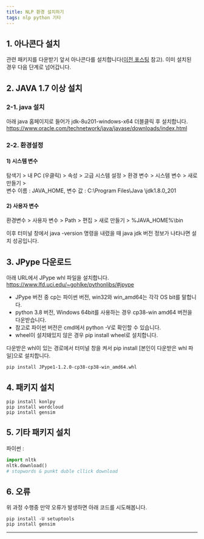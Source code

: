 ```yaml
---
title: NLP 환경 설치하기
tags: nlp python 기타
---
```


## 1. 아나콘다 설치
 관련 패키지를 다운받기 앞서 아나콘다를 설치합니다([이전 포스팅](https://dw3624.github.io/2021/04/05/%ED%8C%8C%EC%9D%B4%EC%8D%AC-%EC%84%A4%EC%B9%98.html#2-%EC%95%84%EB%82%98%EC%BD%98%EB%8B%A4-%EC%84%A4%EC%B9%98) 참고).
 이미 설치된 경우 다음 단계로 넘어갑니다.
  

## 2. JAVA 1.7 이상 설치
### 2-1. java 설치
 아래 java 홈페이지로 들어가 jdk-8u201-windows-x64 더블클릭 후 설치합니다.     <https://www.oracle.com/technetwork/java/javase/downloads/index.html>

### 2-2. 환경설정
#### 1) 시스템 변수
 탐색기 > 내 PC (우클릭) > 속성 > 고급 시스템 설정 > 환경 변수 > 시스템 변수 > 새로 만들기 >  
 변수 이름 : JAVA_HOME, 변수 값 : C:\Program Files\Java \jdk1.8.0_201

#### 2) 사용자 변수
 환경변수 > 사용자 변수 > Path > 편집 > 새로 만들기 > %JAVA_HOME%\bin
  
  
 이후 터미널 창에서 java -version 명령을 내렸을 때 java jdk 버전 정보가 나타나면 설치 성공입니다.


## 3. JPype 다운로드
 아래 URL에서 JPype whl 파일을 설치합니다.  
 <https://www.lfd.uci.edu/~gohlke/pythonlibs/#jpype>
  
 * JPype 버전 중 cp는 파이썬 버전, win32와 win_amd64는 각각 OS bit를 말합니다.  
 * python 3.8 버전, Windows 64bit를 사용하는 경우 cp38-win amd64 버전을 다운받습니다.  
 * 참고로 파이썬 버전은 cmd에서 python -V로 확인할 수 있습니다.
 * wheel이 설치돼있지 않은 경우 pip install wheel로 설치합니다.
  
 다운받은 whl이 있는 경로에서 터미널 창을 켜서 pip install [본인이 다운받은 whl 파일]으로 설치합니다.
```
pip install JPype1-1.2.0-cp38-cp38-win_amd64.whl
```
  

## 4. 패키지 설치 
```
pip install konlpy
pip install wordcloud
pip install gensim
```


## 5. 기타 패키지 설치
파이썬 : 
```python
import nltk
nltk.download()
# stopwords & punkt duble cllick download
```
   

## 6. 오류
 위 과정 수행중 만약 오류가 발생하면 아래 코드를 시도해봅니다.
```
pip install -U setuptools
pip install gensim
```

---


